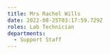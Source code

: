 ```yaml
---
title: Mrs Rachel Wills
date: 2022-08-25T03:17:59.729Z
roles: Lab Technician
departments:
  - Support Staff
---
```


